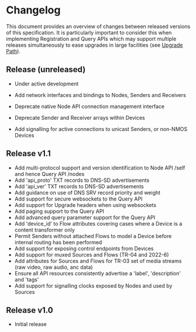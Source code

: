 # Changelog
This document provides an overview of changes between released versions of this specification. It is particularly important to consider this when implementing Registration and Query APIs which may support multiple releases simultaneously to ease upgrades in large facilities (see [Upgrade Path](docs/6.0.%20Upgrade%20Path.md)).

## Release (unreleased)
* Under active development

* Add network interfaces and bindings to Nodes, Senders and Receivers
* Deprecate native Node API connection management interface
* Deprecate Sender and Receiver arrays within Devices
* Add signalling for active connections to unicast Senders, or non-NMOS Devices

## Release v1.1
* Add multi-protocol support and version identification to Node API /self and hence Query API /nodes
* Add 'api\_proto' TXT records to DNS-SD advertisements
* Add 'api\_ver' TXT records to DNS-SD advertisements
* Add guidance on use of DNS SRV record priority and weight
* Add support for secure websockets to the Query API
* Add support for Upgrade headers when using websockets
* Add paging support to the Query API
* Add advanced query parameter support for the Query API
* Add 'device\_id' to Flow attributes covering cases where a Device is a content transformer only
* Permit Senders without attached Flows to model a Device before internal routing has been performed
* Add support for exposing control endpoints from Devices
* Add support for muxed Sources and Flows (TR-04 and 2022-6)
* Add attributes for Sources and Flows for TR-03 set of media streams (raw video, raw audio, anc data)
* Ensure all API resources consistently advertise a 'label', 'description' and 'tags'
* Add support for signalling clocks exposed by Nodes and used by Sources

## Release v1.0
* Initial release
